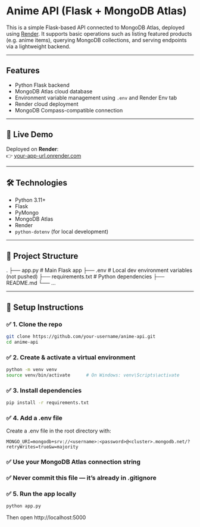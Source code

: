 # Anime API (Flask + MongoDB Atlas)

This is a simple Flask-based API connected to MongoDB Atlas, deployed using [Render](https://render.com/). It supports basic operations such as listing featured products (e.g. anime items), querying MongoDB collections, and serving endpoints via a lightweight backend.

---

## Features

- Python Flask backend
- MongoDB Atlas cloud database
- Environment variable management using `.env` and Render Env tab
- Render cloud deployment
- MongoDB Compass-compatible connection

---

## 🚀 Live Demo

Deployed on **Render**:  
👉 [your-app-url.onrender.com](https://your-app-url.onrender.com)

---

## 🛠 Technologies

- Python 3.11+
- Flask
- PyMongo
- MongoDB Atlas
- Render
- `python-dotenv` (for local development)

---

## 📁 Project Structure

.
├── app.py # Main Flask app
├── .env # Local dev environment variables (not pushed)
├── requirements.txt # Python dependencies
├── README.md
└── ...

---

## 💾 Setup Instructions

### ✅ 1. Clone the repo

```bash
git clone https://github.com/your-username/anime-api.git
cd anime-api
```

### ✅ 2. Create & activate a virtual environment

```bash
python -m venv venv
source venv/bin/activate      # On Windows: venv\Scripts\activate
```


### ✅ 3. Install dependencies
```bash
pip install -r requirements.txt
```


### ✅ 4. Add a .env file
Create a .env file in the root directory with:

```env
MONGO_URI=mongodb+srv://<username>:<password>@<cluster>.mongodb.net/?retryWrites=true&w=majority
```
### ✅ Use your MongoDB Atlas connection string
### ✅ Never commit this file — it’s already in .gitignore

### ✅ 5. Run the app locally
```bash
python app.py
```
Then open http://localhost:5000
